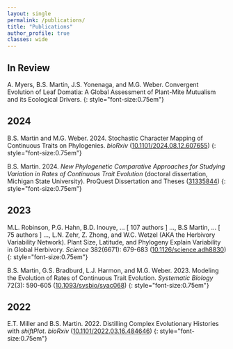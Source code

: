 ```yaml
---
layout: single
permalink: /publications/
title: "Publications"
author_profile: true
classes: wide
---
```


## In Review

A. Myers, B.S. Martin, J.S. Yonenaga, and M.G. Weber. Convergent Evolution of Leaf Domatia: A Global Assessment of Plant-Mite Mutualism and its Ecological Drivers.
{: style="font-size:0.75em"}

## 2024

B.S. Martin and M.G. Weber. 2024. Stochastic Character Mapping of Continuous Traits on Phylogenies. _bioRxiv_ ([10.1101/2024.08.12.607655](https://doi.org/10.1101/2024.08.12.607655))
{: style="font-size:0.75em"}

B.S. Martin. 2024. _New Phylogenetic Comparative Approaches for Studying Variation in Rates of Continuous Trait Evolution_ (doctoral dissertation, Michigan State University). ProQuest Dissertation and Theses ([31335844](https://www.proquest.com/docview/3078848974?pq-origsite=gscholar&fromopenview=true&sourcetype=Dissertations%20&%20Theses))
{: style="font-size:0.75em"}

## 2023

M.L. Robinson, P.G. Hahn, B.D. Inouye, ... [ 107 authors ] ..., B.S Martin, ... [ 75 authors ] ..., L.N. Zehr, Z. Zhong, and W.C. Wetzel (AKA the Herbivory Variability Network). Plant Size, Latitude, and Phylogeny Explain Variability in Global Herbivory. _Science_ 382(6671): 679-683 ([10.1126/science.adh8830](https://www.science.org/doi/full/10.1126/science.adh8830))
{: style="font-size:0.75em"}

B.S. Martin, G.S. Bradburd, L.J. Harmon, and M.G. Weber. 2023. Modeling the Evolution of Rates of Continuous Trait Evolution. _Systematic Biology_ 72(3): 590-605 ([10.1093/sysbio/syac068](https://doi.org/10.1093/sysbio/syac068))
{: style="font-size:0.75em"}

## 2022

E.T. Miller and B.S. Martin. 2022. Distilling Complex Evolutionary Histories with _shiftPlot_. _bioRxiv_ ([10.1101/2022.03.16.484646](https://doi.org/10.1101/2022.03.16.484646))
{: style="font-size:0.75em"}